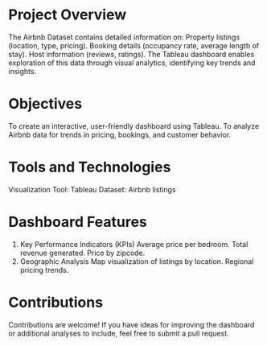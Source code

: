 # Project Overview
The Airbnb Dataset contains detailed information on:
Property listings (location, type, pricing).
Booking details (occupancy rate, average length of stay).
Host information (reviews, ratings).
The Tableau dashboard enables exploration of this data through visual analytics, identifying key trends and insights.
# Objectives
To create an interactive, user-friendly dashboard using Tableau.
To analyze Airbnb data for trends in pricing, bookings, and customer behavior.
# Tools and Technologies
Visualization Tool: Tableau
Dataset: Airbnb listings
# Dashboard Features
1. Key Performance Indicators (KPIs)
Average price per bedroom.
Total revenue generated.
Price by zipcode.
2. Geographic Analysis
Map visualization of listings by location.
Regional pricing trends.

# Contributions
Contributions are welcome! If you have ideas for improving the dashboard or additional analyses to include, feel free to submit a pull request.

